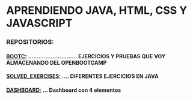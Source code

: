 # APRENDIENDO JAVA, HTML, CSS Y JAVASCRIPT

### REPOSITORIOS:

#### [BOOTC:](https://github.com/JuanjDes/BootC) ............................ EJERCICIOS Y PRUEBAS QUE VOY ALMACENANDO DEL OPENBOOTCAMP
#### [SOLVED_EXERCISES:](https://github.com/JuanjDes/Solved_exercises) .... DIFERENTES EJERCICIOS EN JAVA
#### [DASHBOARD:](https://github.com/JuanjDes/project-break-dashboard) ... Dashboard con 4 elementos
